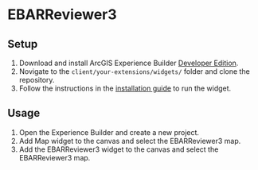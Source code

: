 # EBARReviewer3

## Setup
1. Download and install ArcGIS Experience Builder [Developer Edition](https://developers.arcgis.com/experience-builder/guide/downloads/).
2. Novigate to the `client/your-extensions/widgets/` folder and clone the repository.
3. Follow the instructions in the [installation guide](https://developers.arcgis.com/experience-builder/guide/install-and-configure/) to run the widget.

## Usage
1. Open the Experience Builder and create a new project.
2. Add Map widget to the canvas and select the EBARReviewer3 map.
3. Add the EBARReviewer3 widget to the canvas and select the EBARReviewer3 map.
